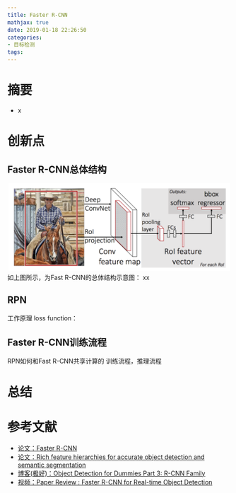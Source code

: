 ```yaml
---
title: Faster R-CNN
mathjax: true
date: 2019-01-18 22:26:50
categories: 
- 目标检测
tags:
---
```


# 摘要

- x

<!-- more -->

# 创新点
## Faster R-CNN总体结构

<img src="/images/Fast R-CNN/1.png"  width = "600" height = "200"/>
如上图所示，为Fast R-CNN的总体结构示意图：
xx

## RPN

工作原理
loss function：

## Faster R-CNN训练流程
RPN如何和Fast R-CNN共享计算的
训练流程，推理流程




# 总结


# 参考文献
- [论文：Faster R-CNN](http://openaccess.thecvf.com/content_iccv_2015/papers/Girshick_Fast_R-CNN_ICCV_2015_paper.pdf)
- [论文：Rich feature hierarchies for accurate object detection and semantic segmentation](https://arxiv.org/pdf/1311.2524v3.pdf)
- [博客(极好)：Object Detection for Dummies Part 3: R-CNN Family](https://lilianweng.github.io/lil-log/2017/12/31/object-recognition-for-dummies-part-3.html#fast-r-cnn)
- [视频：Paper Review : Faster R-CNN for Real-time Object Detection](https://www.youtube.com/playlist?list=PLkRkKTC6HZMzp28TxR_fJYZ-K8Yu3EQw0)
 


